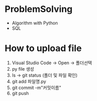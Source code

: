 # ProblemSolving
* Algorithm with Python
* SQL

# How to upload file
1. Visual Studio Code -> Open -> 폴더선택
2. py file 생성
3. ls -> git status (폴더 및 파일 확인)
4. git add 파일명.py
5. git commit -m"커밋이름"
6. git push
